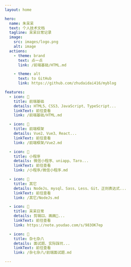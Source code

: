 ```yaml
---
layout: home

hero:
  name: 朱呆呆
  text: 个人技术文档
  tagline: 呆呆日常记录
  image:
    src: images/logo.png
    alt: image
  actions:
    - theme: brand
      text: 点一点
      link: /前端基础/HTML.md

    - theme: alt
      text: to GitHub
      link: https://github.com/zhudaidai416/myblog

features:
  - icon: 🌵
    title: 前端基础
    details: HTML5、CSS3、JavaScript、TypeScript...
    linkText: 前往查看
    link: /前端基础/HTML.md

  - icon: 🍂
    title: 前端框架
    details: Vue2、Vue3、React...
    linkText: 前往查看
    link: /前端框架/Vue2.md

  - icon: 🌳
    title: 小程序
    details: 微信小程序、uniapp、Taro...
    linkText: 前往查看
    link: /小程序/微信小程序.md

  - icon: 🍁
    title: 其它
    details: NodeJs、mysql、Sass、Less、Git、正则表达式...
    linkText: 前往查看
    link: /其它/NodeJs.md

  - icon: 🌱
    title: 呆呆日常
    details: 剪辑🎞、画画🎨...
    linkText: 前往查看
    link: https://note.youdao.com/s/983OK7ep

  - icon: 🔖
    title: 杂七杂八
    details: 面试题、实际踩坑...
    linkText: 前往查看
    link: /杂七杂八/前端面试题.md

---
```


